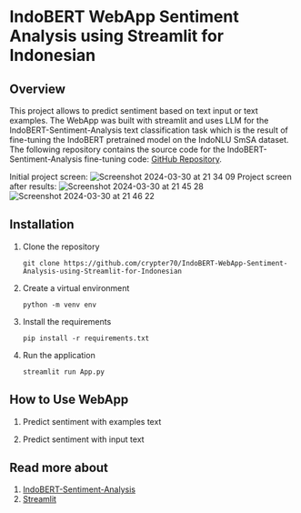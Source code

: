 # IndoBERT WebApp Sentiment Analysis using Streamlit for Indonesian

## Overview
This project allows to predict sentiment based on text input or text examples. The WebApp was built with streamlit and uses LLM for the IndoBERT-Sentiment-Analysis text classification task which is the result of fine-tuning the IndoBERT pretrained model on the IndoNLU SmSA dataset. The following repository contains the source code for the IndoBERT-Sentiment-Analysis fine-tuning code: [GitHub Repository](https://github.com/crypter70/Sentiment-Analysis-with-IndoBERT-Fine-tuning-and-IndoNLU-SmSA-Dataset).

Initial project screen:
![Screenshot 2024-03-30 at 21 34 09](https://github.com/crypter70/IndoBERT-WebApp-Sentiment-Analysis-using-Streamlit-for-Indonesian/assets/74947224/348b67cc-6736-4091-a971-17a75ca850d5)
Project screen after results:
![Screenshot 2024-03-30 at 21 45 28](https://github.com/crypter70/IndoBERT-WebApp-Sentiment-Analysis-using-Streamlit-for-Indonesian/assets/74947224/241a2812-4314-4553-85b5-58832b12fdd2)
![Screenshot 2024-03-30 at 21 46 22](https://github.com/crypter70/IndoBERT-WebApp-Sentiment-Analysis-using-Streamlit-for-Indonesian/assets/74947224/4a731dec-98d9-4efd-8337-04618cb832ba)

## Installation
1. Clone the repository
    ```
    git clone https://github.com/crypter70/IndoBERT-WebApp-Sentiment-Analysis-using-Streamlit-for-Indonesian
    ```

2. Create a virtual environment
    ```
    python -m venv env
    ```

3. Install the requirements
    ```
    pip install -r requirements.txt
    ```

4. Run the application
    ```
    streamlit run App.py
    ```

## How to Use WebApp
1. Predict sentiment with examples text

2. Predict sentiment with input text

## Read more about
1. [IndoBERT-Sentiment-Analysis](https://huggingface.co/crypter70/IndoBERT-Sentiment-Analysis)
2. [Streamlit](https://docs.streamlit.io/)

